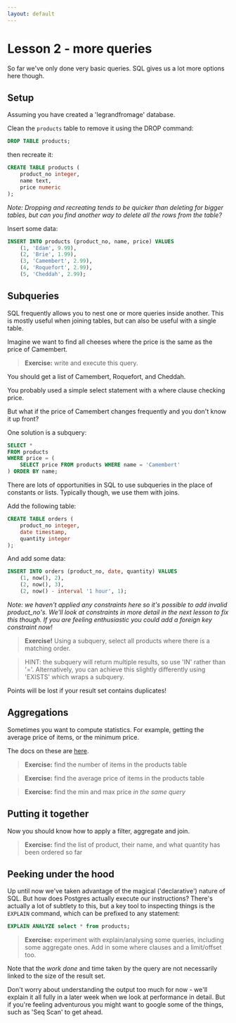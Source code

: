 ```yaml
---
layout: default
---
```


# Lesson 2 - more queries

So far we've only done very basic queries. SQL gives us a lot more
options here though.

## Setup

Assuming you have created a 'legrandfromage' database.

Clean the `products` table to remove it using the DROP command:

```sql
DROP TABLE products;
```

then recreate it:

```sql
CREATE TABLE products (
    product_no integer,
    name text,
    price numeric
);
```

*Note: Dropping and recreating tends to be quicker than deleting for bigger
tables, but can you find another way to delete all the rows from the table?*

Insert some data:

```sql
INSERT INTO products (product_no, name, price) VALUES
    (1, 'Edam', 9.99),
    (2, 'Brie', 1.99),
    (3, 'Camembert', 2.99),
    (4, 'Roquefort', 2.99),
    (5, 'Cheddah', 2.99);
```

## Subqueries

SQL frequently allows you to nest one or more queries inside
another. This is mostly useful when joining tables, but can also be
useful with a single table.

Imagine we want to find all cheeses where the price is the same as the
price of Camembert.

>**Exercise:** write and execute this query.

You should get a list of Camembert, Roquefort, and Cheddah.

You probably used a simple select statement with a where clause
checking price.

But what if the price of Camembert changes frequently and you don't know
it up front?

One solution is a subquery:

```sql
SELECT *
FROM products
WHERE price = (
    SELECT price FROM products WHERE name = 'Camembert'
) ORDER BY name;
```

There are lots of opportunities in SQL to use subqueries in the place
of constants or lists. Typically though, we use them with joins.

Add the following table:

```sql
CREATE TABLE orders (
    product_no integer,
    date timestamp,
    quantity integer
);
```

And add some data:

```sql
INSERT INTO orders (product_no, date, quantity) VALUES
    (1, now(), 2),
    (2, now(), 3),
    (2, now() - interval '1 hour', 1);
```

*Note: we haven't applied any constraints here so it's possible to add
invalid product_no's. We'll look at constraints in more detail in the
next lesson to fix this though. If you are feeling enthusiastic you
could add a foreign key constraint now!*

>**Exercise!** Using a subquery, select all products where there is a
>matching order.

>HINT: the subquery will return multiple results, so use 'IN' rather
>than '='. Alternatively, you can achieve this slightly differently
>using 'EXISTS' which wraps a subquery.

Points will be lost if your result set contains duplicates!

## Aggregations

Sometimes you want to compute statistics. For example, getting the
average price of items, or the minimum price.

The docs on these are
[here](https://www.postgresql.org/docs/current/static/functions-aggregate.html).

>**Exercise:** find the number of items in the products table

>**Exercise:** find the average price of items in the products table

>**Exercise:** find the min and max price *in the same query*

## Putting it together

Now you should know how to apply a filter, aggregate and join.

>**Exercise:** find the list of product, their name, and what quantity has been ordered so far

## Peeking under the hood

Up until now we've taken advantage of the magical ('declarative')
nature of SQL. But how does Postgres actually execute our
instructions? There's actually a lot of subtlety to this, but a key
tool to inspecting things is the `EXPLAIN` command, which can be
prefixed to any statement:

```sql
EXPLAIN ANALYZE select * from products;
```

>**Exercise:** experiment with explain/analysing some queries,
>including some aggregate ones. Add in some where clauses and a
>limit/offset too.

Note that the *work done* and time taken by the query are not
necessarily linked to the size of the result set.

Don't worry about understanding the output too much for now - we'll
explain it all fully in a later week when we look at performance in
detail. But if you're feeling adventurous you might want to google
some of the things, such as 'Seq Scan' to get ahead.

